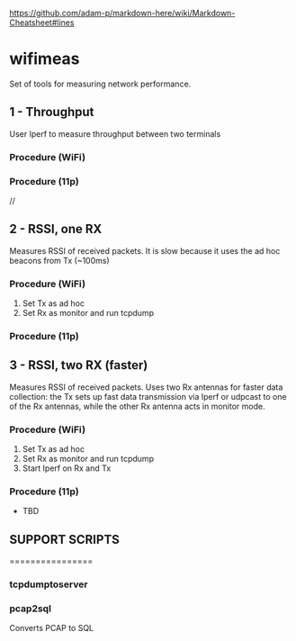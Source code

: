 <https://github.com/adam-p/markdown-here/wiki/Markdown-Cheatsheet#lines>

# wifimeas

Set of tools for measuring network performance.

## 1 - Throughput

User Iperf to measure throughput between two terminals

### Procedure (WiFi)

### Procedure (11p)

// 
## 2 - RSSI, one RX

Measures RSSI of received packets.
It is slow because it uses the ad hoc beacons from Tx (~100ms)

### Procedure (WiFi)
1. Set Tx as ad hoc
2. Set Rx as monitor and run tcpdump

### Procedure (11p)

## 3 - RSSI, two RX  (faster)

Measures RSSI of received packets.
Uses two Rx antennas for faster data collection: the Tx sets up fast data transmission via Iperf or udpcast to one of the Rx antennas, while the other Rx antenna acts in monitor mode.

### Procedure (WiFi)

1. Set Tx as ad hoc
2. Set Rx as monitor and run tcpdump
3. Start Iperf on Rx and Tx

### Procedure (11p)
* TBD

## SUPPORT SCRIPTS
================

### tcpdumptoserver

### pcap2sql 

Converts PCAP to SQL 

